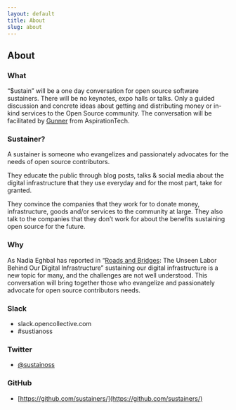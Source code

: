 ```yaml
---
layout: default
title: About
slug: about
---
```


## About

### What

“$ustain” will be a one day conversation for open source software sustainers. There will be no keynotes, expo halls or talks. Only a guided discussion and concrete ideas about getting and distributing money or in-kind services to the Open Source community. The conversation will be facilitated by [Gunner](https://aspirationtech.org/about/people/gunner) from AspirationTech.

### Sustainer?

A sustainer is someone who evangelizes and passionately advocates for the needs of open source contributors.

They educate the public through blog posts, talks & social media about the digital infrastructure that they use everyday and for the most part, take for granted.

They convince the companies that they work for to donate money, infrastructure, goods and/or services to the community at large. They also talk to the companies that they don’t work for about the benefits sustaining open source for the future.

### Why

As Nadia Eghbal has reported in “[Roads and Bridges](https://www.fordfoundation.org/library/reports-and-studies/roads-and-bridges-the-unseen-labor-behind-our-digital-infrastructure/): The Unseen Labor Behind Our Digital Infrastructure” sustaining our digital infrastructure is a new topic for many, and the challenges are not well understood. This conversation will bring together those who evangelize and passionately advocate for open source contributors needs.

### Slack

* slack.opencollective.com
* #sustianoss

### Twitter

* [@sustainoss](https://twitter.com/SustainOSS)

### GitHub

* [https://github.com/sustainers/](https://github.com/sustainers/)
